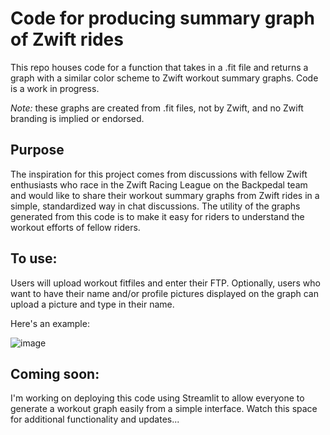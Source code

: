 # Code for producing summary graph of Zwift rides
This repo houses code for a function that takes in a .fit file and returns a graph with a similar color scheme to Zwift workout summary graphs.  Code is a work in progress.

_Note:_  these graphs are created from .fit files, not by Zwift, and no Zwift branding is implied or endorsed.  

## Purpose
The inspiration for this project comes from discussions with fellow Zwift enthusiasts who race in the Zwift Racing League on the Backpedal team and would like to share their workout summary graphs from Zwift rides in a simple, standardized way in chat discussions.  The utility of the graphs generated from this code is to make it easy for riders to understand the workout efforts of fellow riders.

## To use:
Users will upload workout fitfiles and enter their FTP. Optionally, users who want to have their name and/or profile pictures displayed on the graph can upload a picture and type in their name.

Here's an example:


![image](https://user-images.githubusercontent.com/46698605/138544965-b8c72825-1860-4d2f-9b5f-85c8e9563844.png)


## Coming soon:
I'm working on deploying this code using Streamlit to allow everyone to generate a workout graph easily from a simple interface.
Watch this space for additional functionality and updates...
